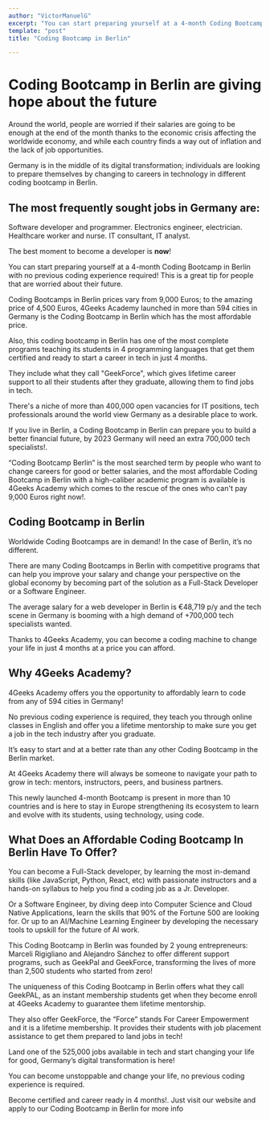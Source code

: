 ```yaml
---
author: "VictorManuelG"
excerpt: "You can start preparing yourself at a 4-month Coding Bootcamp in Berlin with no previous coding experience required! This is a great tip for people that are worried about their future."
template: "post" 
title: "Coding Bootcamp in Berlin"

---
```


# Coding Bootcamp in Berlin are giving hope about the future

Around the world, people are worried if their salaries are going to be enough at the end of the month thanks to the economic crisis affecting the worldwide economy, and while each country finds a way out of inflation and the lack of job opportunities.

Germany is in the middle of its digital transformation; individuals are looking to prepare themselves by changing to careers in technology in different coding bootcamp in Berlin.

## The most frequently sought jobs in Germany are:

Software developer and programmer.
Electronics engineer, electrician.
Healthcare worker and nurse.
IT consultant, IT analyst.

The best moment to become a developer is **now**!

You can start preparing yourself at a 4-month Coding Bootcamp in Berlin with no previous coding experience required! This is a great tip for people that are worried about their future.

Coding Bootcamps in Berlin prices vary from 9,000 Euros; to the amazing price of 4,500 Euros, 4Geeks Academy launched in more than 594 cities in Germany is the Coding Bootcamp in Berlin which has the most affordable price.

Also, this coding bootcamp in Berlin has one of the most complete programs teaching its students in 4 programming languages that get them certified and ready to start a career in tech in just 4 months.

They include what they call "GeekForce", which gives lifetime career support to all their students after they graduate, allowing them to find jobs in tech.

There's a niche of more than 400,000 open vacancies for IT positions, tech professionals around the world view Germany as a desirable place to work.

If you live in Berlin, a Coding Bootcamp in Berlin can prepare you to build a better financial future, by 2023 Germany will need an extra 700,000 tech specialists!.

“Coding Bootcamp Berlin” is the most searched term by people who want to change careers for good or better salaries, and the most affordable Coding Bootcamp in Berlin with a high-caliber academic program is available is 4Geeks Academy which comes to the rescue of the ones who can't pay 9,000 Euros right now!.

## Coding Bootcamp in Berlin

Worldwide Coding Bootcamps are in demand! In the case of Berlin, it’s no different.

There are many Coding Bootcamps in Berlin with competitive programs that can help you improve your salary and change your perspective on the global economy by becoming part of the solution as a Full-Stack Developer or a Software Engineer.

The average salary for a web developer in Berlin is €48,719 p/y and the tech scene in Germany is booming with a high demand of +700,000 tech specialists wanted.

Thanks to 4Geeks Academy, you can become a coding machine to change your life in just 4 months at a price you can afford.

## Why 4Geeks Academy?

4Geeks Academy offers you the opportunity to affordably learn to code from any of 594 cities in Germany!

No previous coding experience is required, they teach you through online classes in English and offer you a lifetime mentorship to make sure you get a job in the tech industry after you graduate.

It’s easy to start and at a better rate than any other Coding Bootcamp in the Berlin market.

At 4Geeks Academy there will always be someone to navigate your path to grow in tech: mentors, instructors, peers, and business partners.

This newly launched 4-month Bootcamp is present in more than 10 countries and is here to stay in Europe strengthening its ecosystem to learn and evolve with its students, using technology, using code.

## What Does an Affordable Coding Bootcamp In Berlin Have To Offer?

You can become a Full-Stack developer, by learning the most in-demand skills (like JavaScript, Python, React, etc) with passionate instructors and a hands-on syllabus to help you find a coding job as a Jr. Developer.

Or a Software Engineer, by diving deep into Computer Science and Cloud Native Applications, learn the skills that 90% of the Fortune 500 are looking for. Or up to an AI/Machine Learning Engineer by developing the necessary tools to upskill for the future of AI work.

This Coding Bootcamp in Berlin was founded by 2 young entrepreneurs: Marceli Rigigliano and Alejandro Sánchez to offer different support programs, such as GeekPal and GeekForce, transforming the lives of more than 2,500 students who started from zero!

The uniqueness of this Coding Bootcamp in Berlin offers what they call GeekPAL, as an instant membership students get when they become enroll at 4Geeks Academy to guarantee them lifetime mentorship.

They also offer GeekForce, the “Force” stands For Career Empowerment and it is a lifetime membership. It provides their students with job placement assistance to get them prepared to land jobs in tech!

Land one of the 525,000 jobs available in tech and start changing your life for good, Germany’s digital transformation is here!

You can become unstoppable and change your life, no previous coding experience is required. 

Become certified and career ready in 4 months!. Just visit our website and apply to our Coding Bootcamp in Berlin for more info
